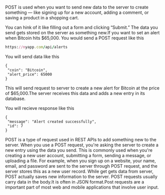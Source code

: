 POST is used when you want to send new data to the server to create something — like signing up for a new account, adding a comment, or saving a product in a shopping cart.

 You can hink of it like filling out a form and clicking “Submit.” The data you send gets stored on the server as something new.If you want to set an alert when Bitcoin hits $65,000. You would send a POST request like this

 ``` ruby
 https://myapp.com/api/alerts
``` 
 
You will send data like this 


 ``` 
{
  "coin": "Bitcoin",
  "alert_price": 65000
}
 ``` 


This will send request to server to  create a new alert for Bitcoin at the price of $65,000.The server receives this data and adds a new entry in its database.


You will recieve response like this

 ``` 
{
  "message": "Alert created successfully",
  "id": 7
}
 ``` 

POST is a type of request used in REST APIs to add something new to the server. When you use a POST request, you're asking the server to create a new entry using the data you send. This is commonly used when you're creating a new user account, submitting a form, sending a message, or uploading a file. For example, when you sign up on a website, your name, email, and password are sent to the server through  POST request, and the server stores this as a new user record. While get gets data from server, POST actually saves new information to the server. POST requests usually carry data in the body.It is  often in JSON format.Post requests are a important part of most web and mobile applications that involve user input.

